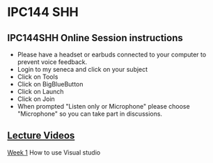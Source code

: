 # IPC144 SHH 
## IPC144SHH Online Session instructions

- Please have a headset or earbuds connected to your computer to prevent voice feedback. <br />
- Login to my seneca and click on your subject <br />
- Click on Tools <br />
- Click on BigBlueButton <br />
- Click on Launch <br />
- Click on Join <br />
- When prompted "Listen only or Microphone" please choose "Microphone" so you can take part in discussions. <br />


## [Lecture Videos](https://www.youtube.com/playlist?list=PLxB4x6RkylovO-235WXNfK7elI3qLk9GF)

[Week 1](https://www.youtube.com/watch?v=DJU1oK7UJ0U) How to use Visual studio<br />

